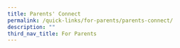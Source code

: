 ```yaml
---
title: Parents' Connect
permalink: /quick-links/for-parents/parents-connect/
description: ""
third_nav_title: For Parents
---
```

